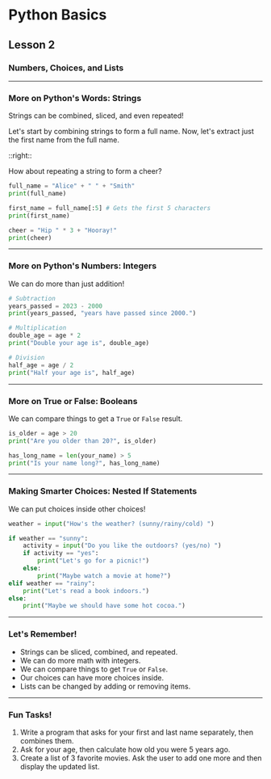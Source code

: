 # Python Basics
## Lesson 2
### Numbers, Choices, and Lists

---

### More on Python's Words: Strings

Strings can be combined, sliced, and even repeated!

Let's start by combining strings to form a full name.
Now, let's extract just the first name from the full name.

::right::

How about repeating a string to form a cheer?
```python {all|1|2|3|4|5|6}
full_name = "Alice" + " " + "Smith"
print(full_name)

first_name = full_name[:5] # Gets the first 5 characters
print(first_name)

cheer = "Hip " * 3 + "Hooray!"
print(cheer)
```

---

### More on Python's Numbers: Integers

We can do more than just addition!

```python {all|1|2|3|4|5|6|7|8|9|10|11}
# Subtraction
years_passed = 2023 - 2000
print(years_passed, "years have passed since 2000.")

# Multiplication
double_age = age * 2
print("Double your age is", double_age)

# Division
half_age = age / 2
print("Half your age is", half_age)
```

---

### More on True or False: Booleans

We can compare things to get a `True` or `False` result.


```python {all|1|2|3|4|5|6|all}
is_older = age > 20
print("Are you older than 20?", is_older)

has_long_name = len(your_name) > 5
print("Is your name long?", has_long_name)
```

---

### Making Smarter Choices: Nested If Statements

We can put choices inside other choices!

```python {all|1|2|3|4|5|6|7|8|9|10|11|12}
weather = input("How's the weather? (sunny/rainy/cold) ")

if weather == "sunny":
    activity = input("Do you like the outdoors? (yes/no) ")
    if activity == "yes":
        print("Let's go for a picnic!")
    else:
        print("Maybe watch a movie at home?")
elif weather == "rainy":
    print("Let's read a book indoors.")
else:
    print("Maybe we should have some hot cocoa.")
```


---

### Let's Remember!

- Strings can be sliced, combined, and repeated.
- We can do more math with integers.
- We can compare things to get `True` or `False`.
- Our choices can have more choices inside.
- Lists can be changed by adding or removing items.

---

### Fun Tasks!

1. Write a program that asks for your first and last name separately, then combines them.
2. Ask for your age, then calculate how old you were 5 years ago.
3. Create a list of 3 favorite movies. Ask the user to add one more and then display the updated list.
